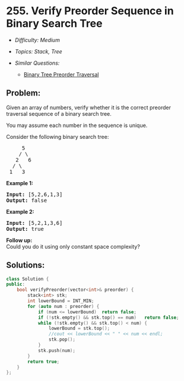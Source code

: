 # 255. Verify Preorder Sequence in Binary Search Tree

* *Difficulty: Medium*

* *Topics: Stack, Tree*

* *Similar Questions:*

  * [Binary Tree Preorder Traversal](binary-tree-preorder-traversal.md)

## Problem:

<p>Given an array of numbers, verify whether it is the correct preorder traversal sequence of a binary search tree.</p>

<p>You may assume each number in the sequence is unique.</p>

<p>Consider the following&nbsp;binary search tree:&nbsp;</p>

<pre>
     5
    / \
   2   6
  / \
 1   3</pre>

<p><strong>Example 1:</strong></p>

<pre>
<strong>Input:</strong> [5,2,6,1,3]
<strong>Output:</strong> false</pre>

<p><strong>Example 2:</strong></p>

<pre>
<strong>Input:</strong> [5,2,1,3,6]
<strong>Output:</strong> true</pre>

<p><b>Follow up:</b><br />
Could you do it using only constant space complexity?</p>

## Solutions:

```c++
class Solution {
public:
    bool verifyPreorder(vector<int>& preorder) {
        stack<int> stk;
        int lowerBound = INT_MIN;
        for (auto num : preorder) {
            if (num <= lowerBound)  return false;
            if (!stk.empty() && stk.top() == num)   return false;
            while (!stk.empty() && stk.top() < num) {
                lowerBound = stk.top();
                //cout << lowerBound << " " << num << endl;
                stk.pop();
            }
            stk.push(num);
        }
        return true;
    }
};
```
